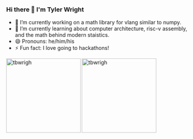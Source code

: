 ### Hi there 👋 I'm Tyler Wright
- 🔭 I’m currently working on a math library for vlang similar to numpy.
- 🌱 I’m currently learning about computer architecture, risc-v assembly, and the math behind modern staistics.
- 😄 Pronouns: he/him/his
- ⚡ Fun fact: I love going to hackathons!
<!-- - 👯 I’m looking to collaborate on ...
- 🤔 I’m looking for help with ... -->
<!-- - 💬 Ask me about ... -->
<!-- - 📫 How to reach me: ... -->
<p>
<img align="left" height="200vh" src="https://github-readme-stats.vercel.app/api?username=tbwrigh&show_icons=true&locale=en&theme=tokyonight" alt="tbwrigh" />
<img align="left" height="200vh" src="https://github-readme-stats.vercel.app/api/top-langs?username=tbwrigh&show_icons=true&locale=en&layout=compact&theme=tokyonight" alt="tbwrigh" />
</p>
<!-- <img align="left" src="https://github-readme-streak-stats.herokuapp.com/?user=tbwrigh&theme=tokyonight" alt="tbwrigh" />
 -->
